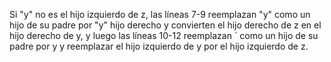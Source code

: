 Si "y" no es el hijo izquierdo de z, las líneas 7-9 reemplazan "y" como un hijo de su padre por "y" hijo derecho y convierten el hijo derecho de z en el hijo derecho de y, y luego las líneas 10-12 reemplazan ´ como un hijo de su padre por y y reemplazar el hijo izquierdo de y por el hijo izquierdo de z.